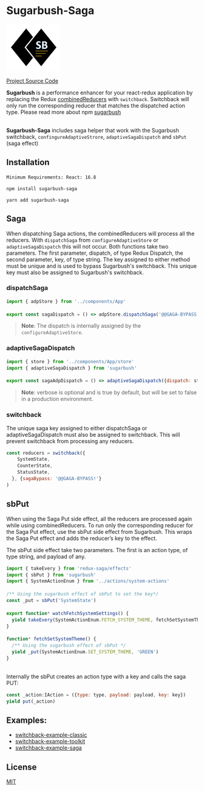 # Sugarbush-Saga
![logo-sm.png](logo%2Flogo-sm.png)

[Project Source Code](https://github.com/sugarbushjs/sugarbush-saga)

**Sugarbush** is a performance enhancer for your react-redux application by replacing the Redux
<u>combinedReducers</u> with `switchback`. Switchback will only run the corresponding reducer that matches
the dispatched action type. Please read more about npm [sugarbush](https://github.com/sugarbushjs/sugarbush)

\
**Sugarbush-Saga** includes saga helper that work with the Sugarbush switchback,
`confingureAdaptiveStrore`, `adaptiveSagaDispatch` and `sbPut` (saga effect)


## Installation
```
Minimum Requirements: React: 16.8
```
```
npm install sugarbush-saga
```
```
yarn add sugarbush-saga
```



## Saga

When dispatching Saga actions, the combinedReducers will process all the reducers. With `dispatchSaga` from `configureAdaptiveStore`
or `adaptiveSagaDispatch` this will not occur. Both functions take two parameters. The first parameter, dispatch, of 
type Redux Dispatch, the second parameter, key, of type string. The key assigned to either method must be unique 
and is used to bypass Sugarbush's switchback. This unique key must also be assigned to Sugarbush's switchback.

### dispatchSaga
```js
import { adpStore } from '../components/App'

export const sagaDispatch = () => adpStore.dispatchSaga('@@GAGA-BYPASS!')
```
> **Note**: The dispatch is internally assigned by the `configureAdaptiveStore`.

### adaptiveSagaDispatch
```js
import { store } from '../components/App/store'
import { adaptiveSagaDispatch } from 'sugarbush'

export const sagaAdpDispatch = () => adaptiveSagaDispatch({dispatch: store.dispatch, key: '@@GAGA-BYPASS!', versobe: false })
```
> **Note**: verbose is optional and is true by default, but will be set to false in a production environment.


### switchback
The unique saga key assigned to either dispatchSaga or adaptiveSagaDispatch must also be assigned to switchback. This
will prevent switchback from processing any reducers.

```js
const reducers = switchback({
    SystemState,
    CounterState,
    StatusState,
  }, {sagaBypass: '@@GAGA-BYPASS!'}
)
```

## sbPut

When using the Saga Put side effect, all the reducers are processed again while using combinedReducers. To run only the
corresponding reducer for the Saga Put effect, use the sbPut side effect from Sugarbush. This wraps the Saga Put effect
and adds the reducer’s key to the effect.

The sbPut side effect take two parameters. The first is an action type, of type string, and payload of any.

```js
import { takeEvery } from 'redux-saga/effects'
import { sbPut } from 'sugarbush'
import { SystemActionEnum } from '../actions/system-actions'

/** Using the sugarbush effect of sbPut to set the key*/
const _put = sbPut('SystemState')

export function* watchFetchSystemSettings() {
  yield takeEvery(SystemActionEnum.FETCH_SYSTEM_THEME, fetchSetSystemTheme)
}

function* fetchSetSystemTheme() {
  /** Using the sugarbush effect of sbPut */
  yield _put(SystemActionEnum.SET_SYSTEM_THEME, 'GREEN')
}
```
\
Internally the sbPut creates an action type with a key and calls the saga PUT:

```js
const _action:IAction = ({type: type, payload: payload, key: key})
yield put(_action)
```

## Examples:
* [switchback-example-classic](https://github.com/sugarbushjs/switchback-example-classic)
* [switchback-example-toolkit](https://github.com/sugarbushjs/switchback-example-toolkit)
* [switchback-example-saga](https://github.com/sugarbushjs/switchback-exp-saga)


## License

[MIT](LICENSE.md)
